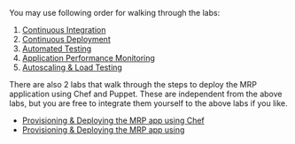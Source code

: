 

You may use following order for walking through the labs:

1. [Continuous Integration](https://github.com/Microsoft/PartsUnlimitedMRP/tree/master/docs/HOL_Continuous-Integration)
2. [Continuous Deployment](https://github.com/Microsoft/PartsUnlimitedMRP/tree/master/docs/HOL_Continuous-Deployment)
3. [Automated Testing](https://github.com/Microsoft/PartsUnlimitedMRP/tree/master/docs/HOL_Automated-Testing)
4. [Application Performance Monitoring](https://github.com/Microsoft/PartsUnlimitedMRP/tree/master/docs/HOL_Application-Performance-Monitoring)
5. [Autoscaling & Load Testing](https://github.com/Microsoft/PartsUnlimitedMRP/tree/master/docs/HOL_Autoscaling-Load-Testing)

There are also 2 labs that walk through the steps to deploy the MRP application using Chef and Puppet. These are independent from the above labs, but you are free to integrate them yourself to the above labs if you like.

- [Provisioning & Deploying the MRP app using Chef](https://github.com/OguzPastirmaci/PartsUnlimitedMRP/tree/master/docs/HOL_Deploying-Using-Chef)
- [Provisioning & Deploying the MRP app using](https://github.com/OguzPastirmaci/PartsUnlimitedMRP/tree/master/docs/HOL_Deploying-Using-Puppet)
